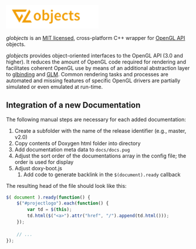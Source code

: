 
<br><a href="https://globjects.org/"><img src="globjects-logo.svg?sanitize=true" width="50%"></a>

*globjects* is an [MIT licensed](http://opensource.org/licenses/MIT), cross-platform C++ wrapper for [OpenGL API](http://www.opengl.org) objects.

*globjects* provides object-oriented interfaces to the OpenGL API (3.0 and higher).
It reduces the amount of OpenGL code required for rendering and facilitates coherent OpenGL use by means of an additional abstraction layer to [glbinding](https://github.com/cginternals/glbinding) and [GLM](https://github.com/g-truc/glm). Common rendering tasks and processes are automated and missing features of specific OpenGL drivers are partially simulated or even emulated at run-time.


## Integration of a new Documentation

The following manual steps are necessary for each added documentation:

1. Create a subfolder with the name of the release identifier (e.g., master, v2.0)
2. Copy contents of Doxygen html folder into directory
3. Add documentation meta data to ```docs/docs.pug```
4. Adjust the sort order of the documentations array in the config file; the order is used for display
5. Adjust doxy-boot.js
   1. Add code to generate backlink in the ```$(document).ready``` callback
   
The resulting head of the file should look like this:

```js
$( document ).ready(function() {
    $("#projectlogo").each(function() {
        var td = $(this);
        td.html($("<a>").attr("href", "/").append(td.html()));
    });
    
    // ...
});
```
